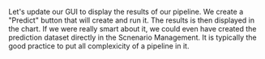 Let's update our GUI to display the results of our pipeline. We create a "Predict" button that will create and run it. The results is then displayed in the chart. If we were really smart about it, we could even have created the prediction dataset directly in the Scnenario Management. It is typically the good practice to put all complexicity of a pipeline in it. 